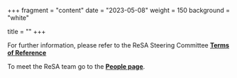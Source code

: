 +++
fragment = "content"
date = "2023-05-08"
weight = 150
background = "white"

title = ""
+++

For further information, please refer to the ReSA Steering Committee [**Terms of Reference**](https://docs.google.com/document/d/1cr6jce4TBgd0KJemYtpuK-V4CQW1ZAYlcVqnJi4ZRCg/edit?tab=t.0#heading=h.qc1uwr8o0jhl)

To meet the ReSA team go to the [**People page**](https://www.researchsoft.org/people/).

